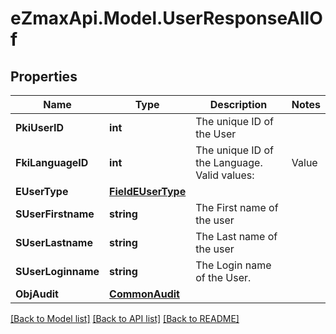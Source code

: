 # eZmaxApi.Model.UserResponseAllOf

## Properties

Name | Type | Description | Notes
------------ | ------------- | ------------- | -------------
**PkiUserID** | **int** | The unique ID of the User | 
**FkiLanguageID** | **int** | The unique ID of the Language.  Valid values:  |Value|Description| |-|-| |1|French| |2|English| | 
**EUserType** | [**FieldEUserType**](FieldEUserType.md) |  | 
**SUserFirstname** | **string** | The First name of the user | 
**SUserLastname** | **string** | The Last name of the user | 
**SUserLoginname** | **string** | The Login name of the User. | 
**ObjAudit** | [**CommonAudit**](CommonAudit.md) |  | 

[[Back to Model list]](../README.md#documentation-for-models) [[Back to API list]](../README.md#documentation-for-api-endpoints) [[Back to README]](../README.md)

